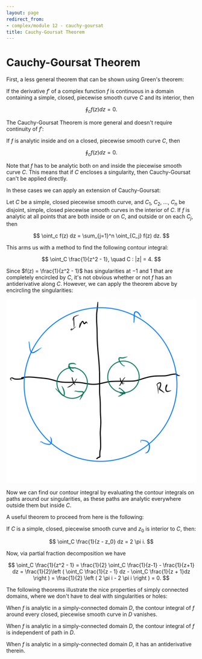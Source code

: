 ```yaml
---
layout: page
redirect_from:
- complex/module 12 - cauchy-goursat
title: Cauchy-Goursat Theorem
---
```


# Cauchy-Goursat Theorem

First, a less general theorem that can be shown using Green's theorem:

If the derivative $f'$ of a complex function $f$ is continuous in a domain containing a simple, closed, piecewise smooth curve $C$ and its interior, then

$$ \oint_c f(z) dz = 0. $$

The Cauchy-Goursat Theorem is more general and doesn't require continuity of $f'$:

If $f$ is analytic inside and on a closed, piecewise smooth curve $C$, then

$$ \oint_c f(z) dz = 0. $$

Note that $f$ has to be analytic both on and inside the piecewise smooth curve $C$. This means that if $C$ encloses a singularity, then Cauchy-Goursat can't be applied directly.

In these cases we can apply an extension of Cauchy-Goursat:

Let $C$ be a simple, closed piecewise smooth curve, and $C_1$, $C_2$, $\dots$, $C_n$ be disjoint, simple, closed piecewise smooth curves in the interior of $C$. If $f$ is analytic at all points that are both inside or on $C$, and outside or on each $C_j$, then

$$ \oint_c f(z) dz = \sum_{j=1}^n \oint_{C_j} f(z) dz. $$

This arms us with a method to find the following contour integral:


$$ \oint_C \frac{1}{z^2 - 1}, \quad C : |z| = 4. $$

Since $f(z) = \frac{1}{z^2 - 1}$ has singularities at $-1$ and $1$ that are completely encircled by $C$, it's not obvious whether or not $f$ has an antiderivative along $C$. However, we can apply the theorem above by encircling the singularities:

![Curve Around Singularities](curve-around-singularities.png)

Now we can find our contour integral by evaluating the contour integrals on paths around our singularities, as these paths are analytic everywhere outside them but inside $C$.

A useful theorem to proceed from here is the following:

If $C$ is a simple, closed, piecewise smooth curve and $z_0$ is interior to $C$, then:

$$ \oint_C \frac{1}{z - z_0} dz = 2 \pi i. $$

Now, via partial fraction decomposition we have

$$ \oint_C \frac{1}{z^2 - 1} = \frac{1}{2} \oint_C \frac{1}{z-1} - \frac{1}{z+1} dz = \frac{1}{2}\left ( \oint_C \frac{1}{z - 1} dz - \oint_C \frac{1}{z + 1}dz \right ) = \frac{1}{2} \left ( 2 \pi i - 2 \pi i \right ) = 0. $$ 

The following theorems illustrate the nice properties of simply connected domains, where we don't have to deal with singularities or holes:

When $f$ is analytic in a simply-connected domain $D$, the contour integral of $f$ around every closed, piecewise smooth curve in $D$ vanishes.

When $f$ is analytic in a simply-connected domain $D$, the contour integral of $f$ is independent of path in $D$.

When $f$ is analytic in a simply-connected domain $D$, it has an antiderivative therein.
